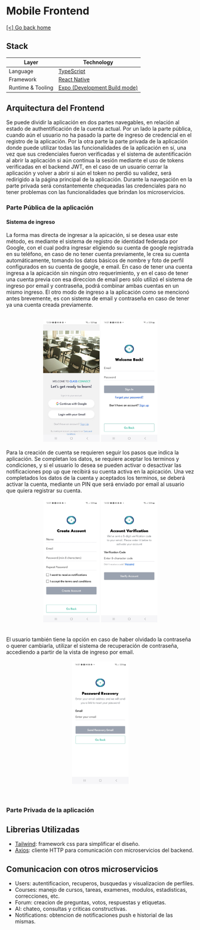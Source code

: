 # Mobile Frontend

[[<] Go back home](../README.md)

## Stack

| Layer            | Technology                                      |
|------------------|-------------------------------------------------|
| Language         | [TypeScript](https://www.typescriptlang.org/)  |
| Framework        | [React Native](https://reactnative.dev/)       |
| Runtime & Tooling| [Expo (Development Build mode)](https://expo.dev/)                      |

## Arquitectura del Frontend
Se puede dividir la aplicación en dos partes navegables, en relación al estado de authentificación de la cuenta actual. Por un lado la parte pública, cuando aún el usuario no ha pasado la parte de ingreso de credencial en el registro de la aplicación. Por la otra parte la parte privada de la aplicación donde puede utilizar todas las funcionalidades de la aplicación en sí, una vez que sus credenciales fueron verificadas y el sistema de autentificación al abrir la aplicación si aún continua la sesión mediante el uso de tokens verificadas en el backend JWT, en el caso de un usuario cerrar la aplicación y volver a abrir si aún el token no perdió su validez, será redirigido a la página principal de la aplicación.
Durante la navegación en la parte privada será constantemente chequeadas las credenciales para no tener problemas con las funcionalidades que brindan los microservicios.

### Parte Pública de la aplicación

#### Sistema de ingreso

La forma mas directa de ingresar a la apicación, si se desea usar este método, es mediante el sistema de registro de identidad federada por Google, con el cual podra ingresar eligiendo su cuenta de google registrada en su teléfono, en caso de no tener cuenta previamente, le crea su cuenta automáticamente, tomando los datos básicos de nombre y foto de perfil configurados en su cuenta de google, e email. En caso de tener una cuenta ingresa a la apicación sin ningún otro requerimiento, y en el caso de tener una cuenta previa con esa direccion de email pero sólo utilizó el sistema de ingreso por email y contraseña, podrá combinar ambas cuentas en un mismo ingreso.
El otro modo de ingreso a la aplicación como se mencionó antes brevemente, es con sistema de email y contraseña en caso de tener ya una cuenta creada previamente.

<br> 
<div align="center">
  <img src="../img/mobile/login.jpeg" alt="Interfaz de login" width="30%"/>
  <img src="../img/mobile/acc_email_login.jpeg" alt="Interfaz de login" width="30%"/>
</div>


<br>  
Para la creación de cuenta se requieren seguir los pasos que indica la aplicación. Se completan los datos, se requiere aceptar los terminos y condiciones, y si el usuario lo desea se pueden activar o desactivar las notificaciones pop up que recibirá su cuenta activa en la apicación. Una vez completados los datos de la cuenta y aceptados los terminos, se deberá activar la cuenta, mediante un PIN que será enviado por email al usuario que quiera registrar su cuenta.
<br> 

<br>  
<div align="center">
  <img src="../img/mobile/acc_create.jpeg" alt="Interfaz de login" width="30%"/>
  <img src="../img/mobile/acc_verifcation.jpeg" alt="Interfaz de login" width="30%"/>
</div>
<br> 

<br>  
El usuario también tiene la opción en caso de haber olvidado la contraseña o querer cambiarla, utilizar el sistema de recuperación de contraseña, accediendo a partir de la vista de ingreso por email.
<br> 

<br>  
<div align="center">
  <img src="../img/mobile/acc_pass_recovery.jpeg" alt="Interfaz de login" width="30%"/>
</div>
<br> 

<br>  



### Parte Privada de la aplicación

## Librerias Utilizadas

- [Tailwind](https://tailwindcss.com/): framework css para simplificar el diseño.
- [Axios](https://axios-http.com/): cliente HTTP para comunicación con microservicios del backend.

## Comunicacion con otros microservicios

- Users: autentificacion, recuperos, busquedas y visualizacion de perfiles.
- Courses: manejo de cursos, tareas, examenes, modulos, estadisticas, correcciones, etc.
- Forum: creacion de preguntas, votos, respuestas y etiquetas.
- AI: chateo, consultas y criticas constructivas.
- Notifications: obtencion de notificaciones push e historial de las mismas.
